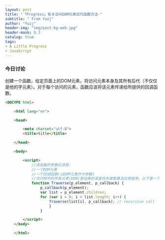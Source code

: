```yaml
---
layout: post
title: "「Progress」有关访问DOM元素后代函数方法-"
subtitle: " From Yuzj"
author: "Yuzj"
header-img: "img/post-bg-web.jpg"
header-mask: 0.3
catalog: true
tags:
- A Little Progress
- JavaScript
---
```


### 今日讨论

创建一个函数，给定页面上的DOM元素，将访问元素本身及其所有后代（不仅仅是他的字元素）。对于每个访问的元素，函数应该将该元素传递给所提供的回调函数。

```html
<DOCYPE html>

	<html lang="en">

	<head>

		<meta charset="utf-8">
		<title>title</title>

	</head>

	<body>

		<script>
			//该函数的参数应该是:
			//一个DOM元素
			//一个回调函数(以DOM元素作为参数)
			//访问树中的所有元素(DOM)是经典的深度优先搜索算法应用程序。以下是一个示例解决方案:
			function Traverse(p_element, p_callback) {
				p_callback(p_element);
				var list = p_element.children;
				for (var i = 0; i < list.length; i++) {
					Traverse(list[i], p_callback); // recursive call
					}
				}

		</script>
	</body>

	</html>
```

